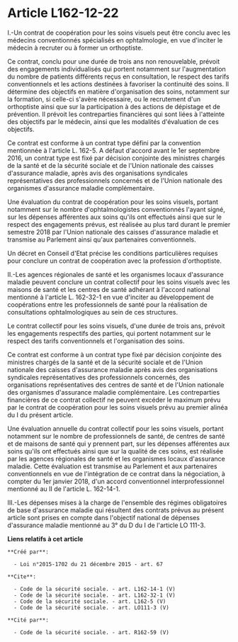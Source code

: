 # Article L162-12-22

I.-Un contrat de coopération pour les soins visuels peut être conclu avec les médecins conventionnés spécialisés en
ophtalmologie, en vue d'inciter le médecin à recruter ou à former un orthoptiste. 

Ce contrat, conclu pour une durée de trois ans non renouvelable, prévoit des engagements individualisés qui portent notamment
sur l'augmentation du nombre de patients différents reçus en consultation, le respect des tarifs conventionnels et les
actions destinées à favoriser la continuité des soins. Il détermine des objectifs en matière d'organisation des soins,
notamment sur la formation, si celle-ci s'avère nécessaire, ou le recrutement d'un orthoptiste ainsi que sur la participation
à des actions de dépistage et de prévention. Il prévoit les contreparties financières qui sont liées à l'atteinte des
objectifs par le médecin, ainsi que les modalités d'évaluation de ces objectifs. 

Ce contrat est conforme à un contrat type défini par la convention mentionnée à l'article L. 162-5. A défaut d'accord avant
le 1er septembre 2016, un contrat type est fixé par décision conjointe des ministres chargés de la santé et de la sécurité
sociale et de l'Union nationale des caisses d'assurance maladie, après avis des organisations syndicales représentatives des
professionnels concernés et de l'Union nationale des organismes d'assurance maladie complémentaire. 

Une évaluation du contrat de coopération pour les soins visuels, portant notamment sur le nombre d'ophtalmologistes
conventionnés l'ayant signé, sur les dépenses afférentes aux soins qu'ils ont effectués ainsi que sur le respect des
engagements prévus, est réalisée au plus tard durant le premier semestre 2018 par l'Union nationale des caisses d'assurance
maladie et transmise au Parlement ainsi qu'aux partenaires conventionnels. 

Un décret en Conseil d'Etat précise les conditions particulières requises pour conclure un contrat de coopération avec la
profession d'orthoptiste. 

II.-Les agences régionales de santé et les organismes locaux d'assurance maladie peuvent conclure un contrat collectif pour
les soins visuels avec les maisons de santé et les centres de santé adhérant à l'accord national mentionné à l'article L.
162-32-1 en vue d'inciter au développement de coopérations entre les professionnels de santé pour la réalisation de
consultations ophtalmologiques au sein de ces structures. 

Le contrat collectif pour les soins visuels, d'une durée de trois ans, prévoit les engagements respectifs des parties, qui
portent notamment sur le respect des tarifs conventionnels et l'organisation des soins. 

Ce contrat est conforme à un contrat type fixé par décision conjointe des ministres chargés de la santé et de la sécurité
sociale et de l'Union nationale des caisses d'assurance maladie après avis des organisations syndicales représentatives des
professionnels concernés, des organisations représentatives des centres de santé et de l'Union nationale des organismes
d'assurance maladie complémentaire. Les contreparties financières de ce contrat collectif ne peuvent excéder le maximum prévu
par le contrat de coopération pour les soins visuels prévu au premier alinéa du I du présent article. 

Une évaluation annuelle du contrat collectif pour les soins visuels, portant notamment sur le nombre de professionnels de
santé, de centres de santé et de maisons de santé qui y prennent part, sur les dépenses afférentes aux soins qu'ils ont
effectués ainsi que sur la qualité de ces soins, est réalisée par les agences régionales de santé et les organismes locaux
d'assurance maladie. Cette évaluation est transmise au Parlement et aux partenaires conventionnels en vue de l'intégration de
ce contrat dans la négociation, à compter du 1er janvier 2018, d'un accord conventionnel interprofessionnel mentionné au II
de l'article L. 162-14-1. 

III.-Les dépenses mises à la charge de l'ensemble des régimes obligatoires de base d'assurance maladie qui résultent des
contrats prévus au présent article sont prises en compte dans l'objectif national de dépenses d'assurance maladie mentionné
au 3° du D du I de l'article LO 111-3.

**Liens relatifs à cet article**

	**Créé par**:

	  - Loi n°2015-1702 du 21 décembre 2015 - art. 67

	**Cite**:

	  - Code de la sécurité sociale. - art. L162-14-1 (V)
	  - Code de la sécurité sociale. - art. L162-32-1 (V)
	  - Code de la sécurité sociale. - art. L162-5 (V)
	  - Code de la sécurité sociale. - art. LO111-3 (V)

	**Cité par**:

	  - Code de la sécurité sociale. - art. R162-59 (V)
